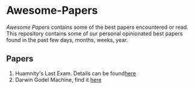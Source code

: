 # Awesome-Papers

*Awesome Papers* contains some of the best papers encountered or read.
This repository contains some of our personal opinionated best papers found in the past few days, months, weeks, year.

## Papers

1. Huamnity's Last Exam. Details can be found[here](https://agi.safe.ai/)
2. Darwin Godel Machine, find it [here](https://github.com/jennyzzt/dgm)
